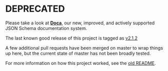 DEPRECATED
==========

Please take a look at **[Doca](https://github.com/cloudflare/doca)**, our new,
improved, and actively supported JSON Schema documentation system.

The last known good release of this project is tagged as
[v2.1.2](https://github.com/cloudflare/json-schema-docs-generator/tree/v2.1.2)

A few additional pull requests have been merged on master to wrap things
up here, but the current state of master has not been broadly tested.

For more information on how this project worked, see the
[old README](https://github.com/cloudflare/json-schema-docs-generator/blob/master/OLD_README.md).
